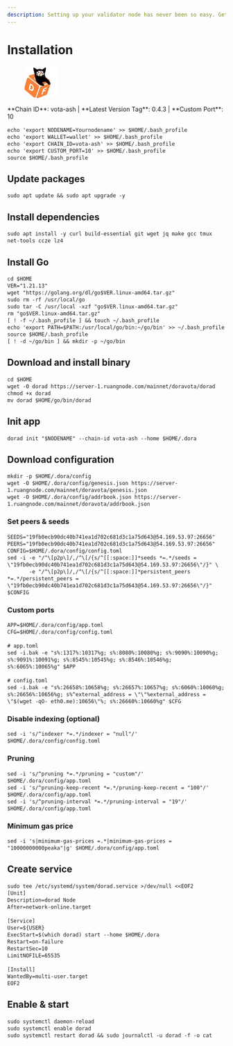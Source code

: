 ```yaml
---
description: Setting up your validator node has never been so easy. Get your validator running in minutes by following step by step instructions.
---
```

# Installation
<figure><img src="https://raw.githubusercontent.com/ruangnode/cosmos-images/main/logos/dora.png" alt=""><figcaption></figcaption></figure>
**Chain ID**: vota-ash | **Latest Version Tag**: 0.4.3 | **Custom Port**: 10

```
echo 'export NODENAME=Yournodename' >> $HOME/.bash_profile
echo 'export WALLET=wallet' >> $HOME/.bash_profile
echo 'export CHAIN_ID=vota-ash' >> $HOME/.bash_profile
echo 'export CUSTOM_PORT=10' >> $HOME/.bash_profile
source $HOME/.bash_profile
```

## Update packages
```
sudo apt update && sudo apt upgrade -y
```

## Install dependencies
```
sudo apt install -y curl build-essential git wget jq make gcc tmux net-tools ccze lz4
```

## Install Go
```
cd $HOME
VER="1.21.13"
wget "https://golang.org/dl/go$VER.linux-amd64.tar.gz"
sudo rm -rf /usr/local/go
sudo tar -C /usr/local -xzf "go$VER.linux-amd64.tar.gz"
rm "go$VER.linux-amd64.tar.gz"
[ ! -f ~/.bash_profile ] && touch ~/.bash_profile
echo 'export PATH=$PATH:/usr/local/go/bin:~/go/bin' >> ~/.bash_profile
source $HOME/.bash_profile
[ ! -d ~/go/bin ] && mkdir -p ~/go/bin
```

## Download and install binary
```
cd $HOME
wget -O dorad https://server-1.ruangnode.com/mainnet/doravota/dorad
chmod +x dorad
mv dorad $HOME/go/bin/dorad
```

## Init app
```
dorad init "$NODENAME" --chain-id vota-ash --home $HOME/.dora
```

## Download configuration
```
mkdir -p $HOME/.dora/config
wget -O $HOME/.dora/config/genesis.json https://server-1.ruangnode.com/mainnet/doravota/genesis.json
wget -O $HOME/.dora/config/addrbook.json https://server-1.ruangnode.com/mainnet/doravota/addrbook.json
```

### Set peers & seeds
```
SEEDS="19fb0ecb90dc40b741ea1d702c681d3c1a75d643@54.169.53.97:26656"
PEERS="19fb0ecb90dc40b741ea1d702c681d3c1a75d643@54.169.53.97:26656"
CONFIG=$HOME/.dora/config/config.toml
sed -i -e "/^\[p2p\]/,/^\[/{s/^[[:space:]]*seeds *=.*/seeds = \"19fb0ecb90dc40b741ea1d702c681d3c1a75d643@54.169.53.97:26656\"/}" \
       -e "/^\[p2p\]/,/^\[/{s/^[[:space:]]*persistent_peers *=.*/persistent_peers = \"19fb0ecb90dc40b741ea1d702c681d3c1a75d643@54.169.53.97:26656\"/}" $CONFIG
```

### Custom ports
```
APP=$HOME/.dora/config/app.toml
CFG=$HOME/.dora/config/config.toml

# app.toml
sed -i.bak -e "s%:1317%:10317%g; s%:8080%:10080%g; s%:9090%:10090%g; s%:9091%:10091%g; s%:8545%:10545%g; s%:8546%:10546%g; s%:6065%:10065%g" $APP

# config.toml
sed -i.bak -e "s%:26658%:10658%g; s%:26657%:10657%g; s%:6060%:10060%g; s%:26656%:10656%g; s%^external_address = \"\"%external_address = \"$(wget -qO- eth0.me):10656\"%; s%:26660%:10660%g" $CFG
```

### Disable indexing (optional)
```
sed -i 's/^indexer *=.*/indexer = "null"/' $HOME/.dora/config/config.toml
```

### Pruning
```
sed -i 's/^pruning *=.*/pruning = "custom"/' $HOME/.dora/config/app.toml
sed -i 's/^pruning-keep-recent *=.*/pruning-keep-recent = "100"/' $HOME/.dora/config/app.toml
sed -i 's/^pruning-interval *=.*/pruning-interval = "19"/' $HOME/.dora/config/app.toml
```

### Minimum gas price
```
sed -i 's|minimum-gas-prices =.*|minimum-gas-prices = "10000000000peaka"|g' $HOME/.dora/config/app.toml
```

## Create service
```
sudo tee /etc/systemd/system/dorad.service >/dev/null <<EOF2
[Unit]
Description=dorad Node
After=network-online.target

[Service]
User=${USER}
ExecStart=$(which dorad) start --home $HOME/.dora
Restart=on-failure
RestartSec=10
LimitNOFILE=65535

[Install]
WantedBy=multi-user.target
EOF2
```

## Enable & start
```
sudo systemctl daemon-reload
sudo systemctl enable dorad
sudo systemctl restart dorad && sudo journalctl -u dorad -f -o cat
```

